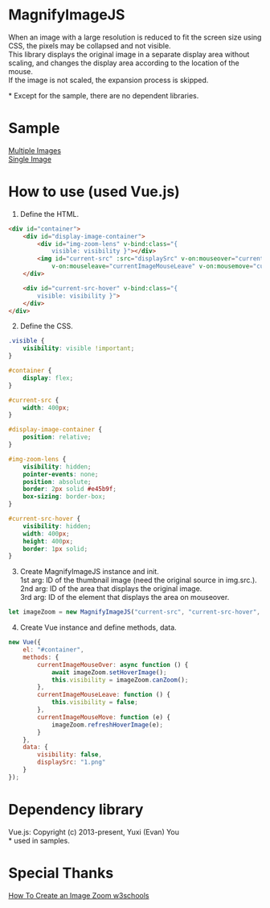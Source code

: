 # MagnifyImageJS
When an image with a large resolution is reduced to fit the screen size using CSS, the pixels may be collapsed and not visible.  
This library displays the original image in a separate display area without scaling, and changes the display area according to the location of the mouse.  
If the image is not scaled, the expansion process is skipped.  

\* Except for the sample, there are no dependent libraries.

# Sample
[Multiple Images](https://aonsztk.xyz/sample/MagnifyImageJS/)  
[Single Image](https://aonsztk.xyz/sample/MagnifyImageJS/simple.html)  

# How to use (used Vue.js)
1. Define the HTML.
```html
<div id="container">
    <div id="display-image-container">
        <div id="img-zoom-lens" v-bind:class="{
            visible: visibility }"></div>
        <img id="current-src" :src="displaySrc" v-on:mouseover="currentImageMouseOver"
            v-on:mouseleave="currentImageMouseLeave" v-on:mousemove="currentImageMouseMove" />
    </div>

    <div id="current-src-hover" v-bind:class="{
        visible: visibility }">
    </div>
</div>
```

2. Define the CSS.
```css
.visible {
    visibility: visible !important;
}

#container {
    display: flex;
}

#current-src {
    width: 400px;
}

#display-image-container {
    position: relative;
}

#img-zoom-lens {
    visibility: hidden;
    pointer-events: none;
    position: absolute;
    border: 2px solid #e45b9f;
    box-sizing: border-box;
}

#current-src-hover {
    visibility: hidden;
    width: 400px;
    height: 400px;
    border: 1px solid;
}
```

3. Create MagnifyImageJS instance and init.  
1st arg: ID of the thumbnail image (need the original source in img.src.).  
2nd arg: ID of the area that displays the original image.  
3rd arg: ID of the element that displays the area on mouseover.  
```javascript
let imageZoom = new MagnifyImageJS("current-src", "current-src-hover", "img-zoom-lens");
```

4. Create Vue instance and define methods, data.
```javascript
new Vue({
    el: "#container",
    methods: {
        currentImageMouseOver: async function () {
            await imageZoom.setHoverImage();
            this.visibility = imageZoom.canZoom();
        },
        currentImageMouseLeave: function () {
            this.visibility = false;
        },
        currentImageMouseMove: function (e) {
            imageZoom.refreshHoverImage(e);
        }
    },
    data: {
        visibility: false,
        displaySrc: "1.png"
    }
});
```

# Dependency library
Vue.js: Copyright (c) 2013-present, Yuxi (Evan) You  
\* used in samples.

# Special Thanks

[How To Create an Image Zoom w3schools](https://www.w3schools.com/howto/howto_js_image_zoom.asp)  